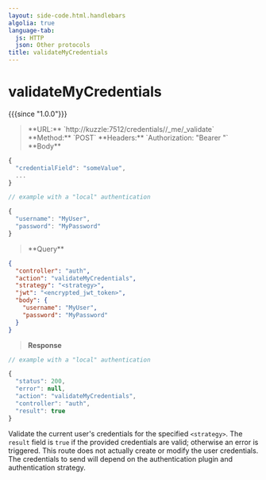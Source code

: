 ```yaml
---
layout: side-code.html.handlebars
algolia: true
language-tab:
  js: HTTP
  json: Other protocols
title: validateMyCredentials
---
```


# validateMyCredentials

{{{since "1.0.0"}}}

<blockquote class="js">
<p>
**URL:** `http://kuzzle:7512/credentials/<strategy>/_me/_validate`  
**Method:** `POST`  
**Headers:** `Authorization: "Bearer <encrypted_jwt_token>"`  
**Body**
</p>
</blockquote>

```js
{
  "credentialField": "someValue",
  ...
}

// example with a "local" authentication

{
  "username": "MyUser",
  "password": "MyPassword"
}
```

<blockquote class="json">
<p>
**Query**
</p>
</blockquote>


```json
{
  "controller": "auth",
  "action": "validateMyCredentials",
  "strategy": "<strategy>",
  "jwt": "<encrypted_jwt_token>",
  "body": {
    "username": "MyUser",
    "password": "MyPassword"
  }
}
```

>**Response**

```javascript
// example with a "local" authentication

{
  "status": 200,
  "error": null,
  "action": "validateMyCredentials",
  "controller": "auth",
  "result": true
}
```

Validate the current user's credentials for the specified `<strategy>`. The `result` field is `true` if the provided credentials are valid; otherwise an error is triggered. This route does not actually create or modify the user credentials. The credentials to send will depend on the authentication plugin and authentication strategy.
